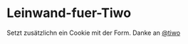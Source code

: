# Leinwand-fuer-Tiwo
Setzt zusätzlichn ein Cookie mit der Form.
Danke an [@tiwo](https://github.com/tiwo)
